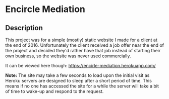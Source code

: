 # Encircle Mediation

## Description

This project was for a simple (mostly) static website I made for a client at the end of 2016. Unfortunately the client received a job offer near the end of the project and decided they'd rather have that job instead of starting their own business, so the website was never used commercially.

It can be viewed here though: https://encirle-mediation.herokuapp.com/

**Note:** The site may take a few seconds to load upon the initial visit as Heroku servers are designed to sleep after a short period of time. This means if no one has accessed the site for a while the server will take a bit of time to wake-up and respond to the request.
